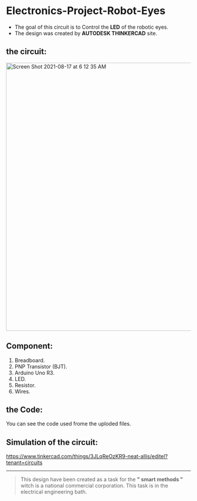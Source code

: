 # Electronics-Project-Robot-Eyes

- The goal of this circuit is to Control the **LED** of the robotic eyes.
- The design was created by **AUTODESK THINKERCAD** site.

## the circuit:
<img width="732" alt="Screen Shot 2021-08-17 at 6 12 35 AM" src="https://user-images.githubusercontent.com/88155243/129657927-a9fe735d-4bf0-4152-b9a0-999fd6202126.png">


## Component:
1. Breadboard.
2. PNP Transistor (BJT).
3. Arduino Uno R3.
4. LED.
5. Resistor.
6. Wires.

## the Code:
You can see the code used frome the uploded files. 

## Simulation of the circuit: 
https://www.tinkercad.com/things/3JLqReOzKR9-neat-allis/editel?tenant=circuits

---

> This design have been created as a task for the **" smart methods "** witch is a national commercial corporation. This task is in the electrical engineering bath.
